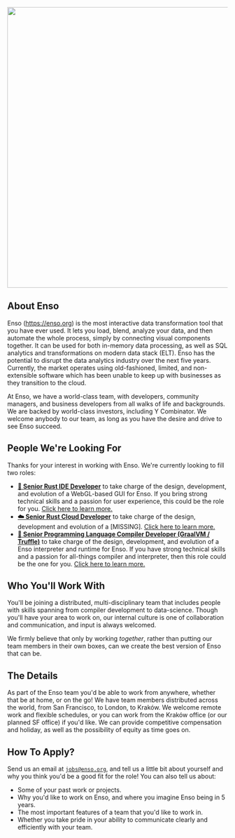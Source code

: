 <p align="center">
  <a href="https://enso.org">
<img src="https://user-images.githubusercontent.com/1623053/114557275-cbd27a80-9c69-11eb-9e4d-a60187cdb7a4.gif" width="640" height="640"/>
  </a>
</p>

## About Enso
Enso (https://enso.org) is the most interactive data transformation tool that you
have ever used. It lets you load, blend, analyze your data, and then automate the whole process, 
simply by connecting visual components together. It can be used for both in-memory data processing,
as well as SQL analytics and transformations on modern data stack (ELT). Enso has the
potential to disrupt the data analytics industry over the next five years. 
Currently, the market operates using old-fashioned, limited, and non-extensible
software which has been unable to keep up with businesses as they transition to 
the cloud.

At Enso, we have a world-class team, with developers, community managers, and
business developers from all walks of life and backgrounds. We are backed by 
world-class investors, including Y Combinator. We welcome anybody to our team, 
as long as you have the desire and drive to see Enso succeed.

## People We're Looking For
Thanks for your interest in working with Enso. We're currently looking to fill two roles:

- **[🦀 Senior Rust IDE Developer](positions/senior-rust-IDE-developer.md)** to take
  charge of the design, development, and evolution of a WebGL-based GUI for
  Enso. If you bring strong technical skills and a passion for user experience,
  this could be the role for you.
  [Click here to learn more.](positions/senior-rust-developer.md)
- **[☁️ Senior Rust Cloud Developer](positions/senior-rust-cloud-developer.md)** to take charge of the design, development and evolution of a [MISSING].
[Click here to learn more.](positions/senior-rust-cloud-developer.md)
- **[🤖 Senior Programming Language Compiler Developer (GraalVM / Truffle)](positions/senior-interpreter-engineer.md)** to take
  charge of the design, development, and evolution of a Enso interpreter and runtime 
  for Enso. If you have strong technical skills and a passion for all-things compiler
  and interpreter, then this role could be the one for you.
  [Click here to learn more.](positions/senior-interpreter-engineer.md)

## Who You'll Work With
You'll be joining a distributed, multi-disciplinary team that includes people
with skills spanning from compiler development to data-science. Though you'll
have your area to work on, our internal culture is one of collaboration and
communication, and input is always welcomed.

We firmly believe that only by working _together_, rather than putting our team
members in their own boxes, can we create the best version of Enso that can be.

## The Details
As part of the Enso team you'd be able to work from anywhere, whether that be at
home, or on the go! We have team members distributed across the world, from San
Francisco, to London, to Kraków. We welcome remote work and flexible schedules,
or you can work from the Kraków office (or our planned SF office) if you'd like.
We can provide competitive compensation and holiday, as well as the possibility
of equity as time goes on.

## How To Apply?
Send us an email at [`jobs@enso.org`](mailto:jobs@enso.org), and tell us a
little bit about yourself and why you think you'd be a good fit for the role!
You can also tell us about:

- Some of your past work or projects.
- Why you'd like to work on Enso, and where you imagine Enso being in 5 years.
- The most important features of a team that you'd like to work in.
- Whether you take pride in your ability to communicate clearly and efficiently
  with your team.
